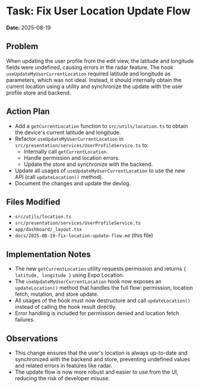 # Task: Fix User Location Update Flow

**Date:** 2025-08-19

## Problem

When updating the user profile from the edit view, the latitude and longitude fields were undefined, causing errors in the radar feature. The hook `useUpdateMyUserCurrentLocation` required latitude and longitude as parameters, which was not ideal. Instead, it should internally obtain the current location using a utility and synchronize the update with the user profile store and backend.

## Action Plan

- Add a `getCurrentLocation` function to `src/utils/location.ts` to obtain the device's current latitude and longitude.
- Refactor `useUpdateMyUserCurrentLocation` in `src/presentation/services/UserProfileService.ts` to:
  - Internally call `getCurrentLocation`.
  - Handle permission and location errors.
  - Update the store and synchronize with the backend.
- Update all usages of `useUpdateMyUserCurrentLocation` to use the new API (call `updateLocation()` method).
- Document the changes and update the devlog.

## Files Modified

- `src/utils/location.ts`
- `src/presentation/services/UserProfileService.ts`
- `app/dashboard/_layout.tsx`
- `docs/2025-08-19-fix-location-update-flow.md` (this file)

## Implementation Notes

- The new `getCurrentLocation` utility requests permission and returns `{ latitude, longitude }` using Expo Location.
- The `useUpdateMyUserCurrentLocation` hook now exposes an `updateLocation()` method that handles the full flow: permission, location fetch, mutation, and store update.
- All usages of the hook must now destructure and call `updateLocation()` instead of calling the hook result directly.
- Error handling is included for permission denied and location fetch failures.

## Observations

- This change ensures that the user's location is always up-to-date and synchronized with the backend and store, preventing undefined values and related errors in features like radar.
- The update flow is now more robust and easier to use from the UI, reducing the risk of developer misuse.
